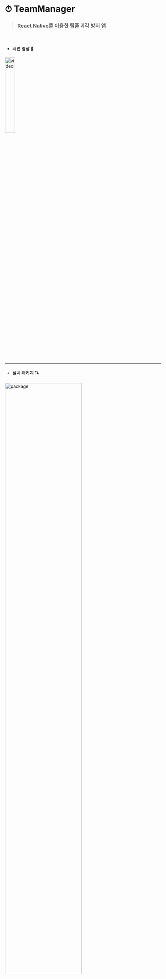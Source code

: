 # ⏱ TeamManager

> ### React Native를 이용한 팀플 지각 방지 앱
<br>

* #### 시연 영상 📱

<img src="https://user-images.githubusercontent.com/73929840/157161617-b0b211ff-4d38-4df2-866b-2070dfcd97fe.gif" width="25%" alt="video"></img>

<hr/>

* #### 설치 패키지 🔍

<img src="https://user-images.githubusercontent.com/73929840/157160274-c2e19a82-7e57-4bd9-883d-3995c2c409b1.png" width="70%" alt="package"></img>

<br>

